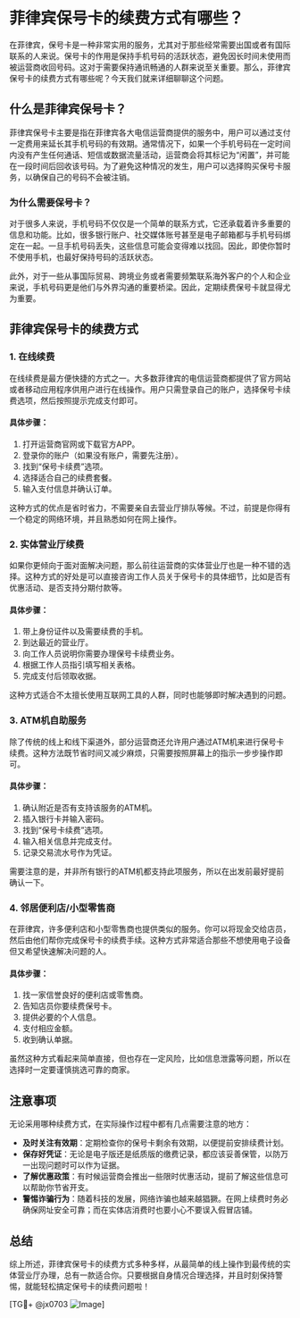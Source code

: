 # 菲律宾保号卡的续费方式有哪些？

在菲律宾，保号卡是一种非常实用的服务，尤其对于那些经常需要出国或者有国际联系的人来说。保号卡的作用是保持手机号码的活跃状态，避免因长时间未使用而被运营商收回号码。这对于需要保持通讯畅通的人群来说至关重要。那么，菲律宾保号卡的续费方式有哪些呢？今天我们就来详细聊聊这个问题。

## 什么是菲律宾保号卡？

菲律宾保号卡主要是指在菲律宾各大电信运营商提供的服务中，用户可以通过支付一定费用来延长其手机号码的有效期。通常情况下，如果一个手机号码在一定时间内没有产生任何通话、短信或数据流量活动，运营商会将其标记为“闲置”，并可能在一段时间后回收该号码。为了避免这种情况的发生，用户可以选择购买保号卡服务，以确保自己的号码不会被注销。

### 为什么需要保号卡？

对于很多人来说，手机号码不仅仅是一个简单的联系方式，它还承载着许多重要的信息和功能。比如，很多银行账户、社交媒体账号甚至是电子邮箱都与手机号码绑定在一起。一旦手机号码丢失，这些信息可能会变得难以找回。因此，即使你暂时不使用手机，也最好保持号码的活跃状态。

此外，对于一些从事国际贸易、跨境业务或者需要频繁联系海外客户的个人和企业来说，手机号码更是他们与外界沟通的重要桥梁。因此，定期续费保号卡就显得尤为重要。

## 菲律宾保号卡的续费方式

### 1. 在线续费

在线续费是最方便快捷的方式之一。大多数菲律宾的电信运营商都提供了官方网站或者移动应用程序供用户进行在线操作。用户只需登录自己的账户，选择保号卡续费选项，然后按照提示完成支付即可。

#### 具体步骤：

1. 打开运营商官网或下载官方APP。
2. 登录你的账户（如果没有账户，需要先注册）。
3. 找到“保号卡续费”选项。
4. 选择适合自己的续费套餐。
5. 输入支付信息并确认订单。

这种方式的优点是省时省力，不需要亲自去营业厅排队等候。不过，前提是你得有一个稳定的网络环境，并且熟悉如何在网上操作。

### 2. 实体营业厅续费

如果你更倾向于面对面解决问题，那么前往运营商的实体营业厅也是一种不错的选择。这种方式的好处是可以直接咨询工作人员关于保号卡的具体细节，比如是否有优惠活动、是否支持分期付款等。

#### 具体步骤：

1. 带上身份证件以及需要续费的手机。
2. 到达最近的营业厅。
3. 向工作人员说明你需要办理保号卡续费业务。
4. 根据工作人员指引填写相关表格。
5. 完成支付后领取收据。

这种方式适合不太擅长使用互联网工具的人群，同时也能够即时解决遇到的问题。

### 3. ATM机自助服务

除了传统的线上和线下渠道外，部分运营商还允许用户通过ATM机来进行保号卡续费。这种方法既节省时间又减少麻烦，只需要按照屏幕上的指示一步步操作即可。

#### 具体步骤：

1. 确认附近是否有支持该服务的ATM机。
2. 插入银行卡并输入密码。
3. 找到“保号卡续费”选项。
4. 输入相关信息并完成支付。
5. 记录交易流水号作为凭证。

需要注意的是，并非所有银行的ATM机都支持此项服务，所以在出发前最好提前确认一下。

### 4. 邻居便利店/小型零售商

在菲律宾，许多便利店和小型零售商也提供类似的服务。你可以将现金交给店员，然后由他们帮你完成保号卡的续费手续。这种方式非常适合那些不想使用电子设备但又希望快速解决问题的人。

#### 具体步骤：

1. 找一家信誉良好的便利店或零售商。
2. 告知店员你要续费保号卡。
3. 提供必要的个人信息。
4. 支付相应金额。
5. 收到确认单据。

虽然这种方式看起来简单直接，但也存在一定风险，比如信息泄露等问题，所以在选择时一定要谨慎挑选可靠的商家。

## 注意事项

无论采用哪种续费方式，在实际操作过程中都有几点需要注意的地方：

- **及时关注有效期**：定期检查你的保号卡剩余有效期，以便提前安排续费计划。
- **保存好凭证**：无论是电子版还是纸质版的缴费记录，都应该妥善保管，以防万一出现问题时可以作为证据。
- **了解优惠政策**：有时候运营商会推出一些限时优惠活动，提前了解这些信息可以帮助你节省开支。
- **警惕诈骗行为**：随着科技的发展，网络诈骗也越来越猖獗。在网上续费时务必确保网址安全可靠；而在实体店消费时也要小心不要误入假冒店铺。

## 总结

综上所述，菲律宾保号卡的续费方式多种多样，从最简单的线上操作到最传统的实体营业厅办理，总有一款适合你。只要根据自身情况合理选择，并且时刻保持警惕，就能轻松搞定保号卡的续费问题啦！

[TG💪+ @jx0703 ![Image](https://github.com/user-attachments/assets/dbca1d08-cadb-493c-b0ec-ad6f7a83f270)]